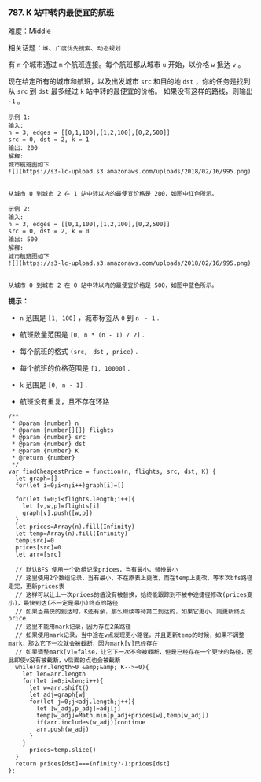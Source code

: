 ### 787. K 站中转内最便宜的航班

难度：Middle

相关话题：`堆`、`广度优先搜索`、`动态规划`

有  `n`  个城市通过  `m`  个航班连接。每个航班都从城市  `u`  开始，以价格  `w`  抵达  `v` 。



现在给定所有的城市和航班，以及出发城市  `src`  和目的地  `dst` ，你的任务是找到从  `src`  到  `dst`  最多经过  `k` 站中转的最便宜的价格。 如果没有这样的路线，则输出  `-1` 。



```
示例 1:
输入: 
n = 3, edges = [[0,1,100],[1,2,100],[0,2,500]]
src = 0, dst = 2, k = 1
输出: 200
解释: 
城市航班图如下
![](https://s3-lc-upload.s3.amazonaws.com/uploads/2018/02/16/995.png)


从城市 0 到城市 2 在 1 站中转以内的最便宜价格是 200，如图中红色所示。
```


```
示例 2:
输入: 
n = 3, edges = [[0,1,100],[1,2,100],[0,2,500]]
src = 0, dst = 2, k = 0
输出: 500
解释: 
城市航班图如下
![](https://s3-lc-upload.s3.amazonaws.com/uploads/2018/02/16/995.png)


从城市 0 到城市 2 在 0 站中转以内的最便宜价格是 500，如图中蓝色所示。
```


**提示：** 




* `n`  范围是  `[1, 100]` ，城市标签从  `0`  到  `n`  ` - 1` .

* 航班数量范围是  `[0, n * (n - 1) / 2]` .

* 每个航班的格式  `(src, `  `dst`  `, price)` .

* 每个航班的价格范围是  `[1, 10000]` .

* `k`  范围是  `[0, n - 1]` .

* 航班没有重复，且不存在环路




```
/**
 * @param {number} n
 * @param {number[][]} flights
 * @param {number} src
 * @param {number} dst
 * @param {number} K
 * @return {number}
 */
var findCheapestPrice = function(n, flights, src, dst, K) {
  let graph=[]
  for(let i=0;i<n;i++)graph[i]=[]
  
  for(let i=0;i<flights.length;i++){
    let [v,w,p]=flights[i]
    graph[v].push([w,p])
  }
  let prices=Array(n).fill(Infinity)
  let temp=Array(n).fill(Infinity)
  temp[src]=0
  prices[src]=0
  let arr=[src]
  
  // 默认BFS 使用一个数组记录prices，当有最小，替换最小
  // 这里使用2个数组记录，当有最小，不在原表上更改，而在temp上更改，等本次bfs路径走完，更新prices表
  // 这样可以让上一次prices的值没有被替换，始终能跟踪到不被中途捷径修改(prices变小)，最快到达(不一定是最小)终点的路径
  // 如果当最快的到达时，K还有余，那么继续等待第二到达的，如果它更小，则更新终点price
  // 这里不能用mark记录，因为存在2条路径
  // 如果使用mark记录，当中途在v点发现更小路径，并且更新temp的时候，如果不调整mark，那么它下一次就会被截断，因为mark[v]已经存在
  // 如果调整mark[v]=false，让它下一次不会被截断，但是已经存在一个更快的路径，因此即使v没有被截断，v后面的点也会被截断
  while(arr.length>0 &amp;&amp; K-->=0){
    let len=arr.length
    for(let i=0;i<len;i++){
      let w=arr.shift()
      let adj=graph[w]
      for(let j=0;j<adj.length;j++){
        let [w_adj,p_adj]=adj[j]
        temp[w_adj]=Math.min(p_adj+prices[w],temp[w_adj])
        if(arr.includes(w_adj))continue
        arr.push(w_adj)
      }
    }
      prices=temp.slice()
  }
  return prices[dst]===Infinity?-1:prices[dst]
};
```

